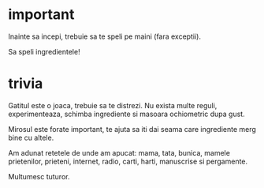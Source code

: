 # important

Inainte sa incepi, trebuie sa te speli pe maini (fara exceptii).

Sa speli ingredientele!

# trivia

Gatitul este o joaca, trebuie sa te distrezi. Nu exista multe reguli,
experimenteaza, schimba ingrediente si masoara ochiometric dupa gust.

Mirosul este forate important, te ajuta sa iti dai seama care ingrediente
merg bine cu altele.

Am adunat retetele de unde am apucat: mama, tata, bunica, mamele prietenilor,
prieteni, internet, radio, carti, harti, manuscrise si pergamente.

Multumesc tuturor.
